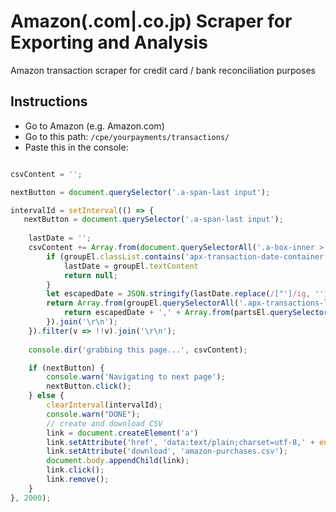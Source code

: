 # Amazon(.com|.co.jp) Scraper for Exporting and Analysis
Amazon transaction scraper for credit card / bank reconciliation purposes

## Instructions
- Go to Amazon (e.g. Amazon.com)
- Go to this path: `/cpe/yourpayments/transactions/`
- Paste this in the console:


```javascript

csvContent = '';

nextButton = document.querySelector('.a-span-last input');

intervalId = setInterval(() => {
   nextButton = document.querySelector('.a-span-last input');
    
    lastDate = '';
    csvContent += Array.from(document.querySelectorAll('.a-box-inner > .a-section')).map(groupEl => {
        if (groupEl.classList.contains('apx-transaction-date-container')) {
            lastDate = groupEl.textContent
            return null;
        }
        let escapedDate = JSON.stringify(lastDate.replace(/["']/ig, ''));
        return Array.from(groupEl.querySelectorAll('.apx-transactions-line-item-component-container')).map(partsEl => {
            return escapedDate + ',' + Array.from(partsEl.querySelectorAll('.a-column')).map(partEl => `"${partEl.textContent}"`).filter(v => !/Amazon.com Payments/.test(v)).filter(v => !/Pending/.test(v))
        }).join('\r\n');
    }).filter(v => !!v).join('\r\n');
    
    console.dir('grabbing this page...', csvContent);

    if (nextButton) {
        console.warn('Navigating to next page');
        nextButton.click();
    } else {
        clearInterval(intervalId);
        console.warn("DONE");
        // create and download CSV
        link = document.createElement('a')
        link.setAttribute('href', 'data:text/plain;charset=utf-8,' + encodeURIComponent(csvContent));
        link.setAttribute('download', 'amazon-purchases.csv');
        document.body.appendChild(link);
        link.click();
        link.remove();
    }
}, 2000);
```
